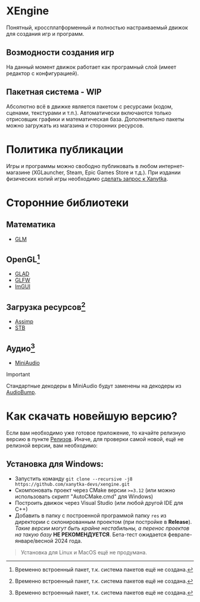 # XEngine
 Понятный, кроссплатформенный и полностью настраиваемый движок для создания игр и программ.

## Возмодности создания игр
 На данный момент движок работает как програмный слой (имеет редактор с конфигурацией).

## Пакетная система - WIP
 Абсолютно всё в движке является пакетом с ресурсами (кодом, сценами, текстурами и т.п.). Автоматически включаются только отрисовщик графики и математическая база. Дополнительно пакеты можно загружать из магазина и сторонних ресурсов.

# Политика публикации
 Игры и программы можно свободно публиковать в любом интернет-магазине (XGLauncher, Steam, Epic Games Store и т.д.).
 При издании физических копий игры необходимо [сделать запрос к Xanytka](https://support.xanytka.ru/publisher/phys_copies).

# Сторонние библиотеки
## Математика
* [GLM](https://github.com/g-truc/glm)
## OpenGL[^1]
* [GLAD](https://glad.dav1d.de/)
* [GLFW](https://github.com/glfw/glfw)
* [ImGUI](https://github.com/ocornut/imgui)
## Загрузка ресурсов[^1]
* [Assimp](https://github.com/assimp/assimp)
* [STB](https://github.com/nothings/stb)
## Аудио[^1]
* [MiniAudio](https://github.com/mackron/miniaudio)
> [!IMPORTANT]
> Стандартные декодеры в MiniAudio будут заменены на декодеры из [AudioBump](https://github.com/xanytka-devs/audio-bump).

# Как скачать новейшую версию?
 Если вам необходимо уже готовое приложение, то качайте релизную версию в пункте [Релизов](https://github.com/xanytka-devs/xengine/releases).
Иначе, для проверки самой новой, ещё не релизной версии, вам необходимо:
## Установка для Windows:
* Запустить команду `git clone --recursive -j8 https://github.com/xanytka-devs/xengine.git` 
* Скомпоновать проект через CMake версии `>=3.12` (или можно использовать скрипт "AutoCMake.cmd" для Windows)
* Построить движок через Visual Studio (или любой другой IDE для C++)
* Добавить в папку с построенной программой папку `res` из директории с склонированным проектом (при постройке в **Release**).
_Такие версии могут быть крайне нестабильны, а перенос проектов на такую базу_ **НЕ РЕКОМЕНДУЕТСЯ**. Бета-тест ожидается феврале-январе/весной 2024 года.
> Установка для Linux и MacOS ещё не продумана.

[^1]: Временно встроенный пакет, т.к. система пакетов ещё не создана.